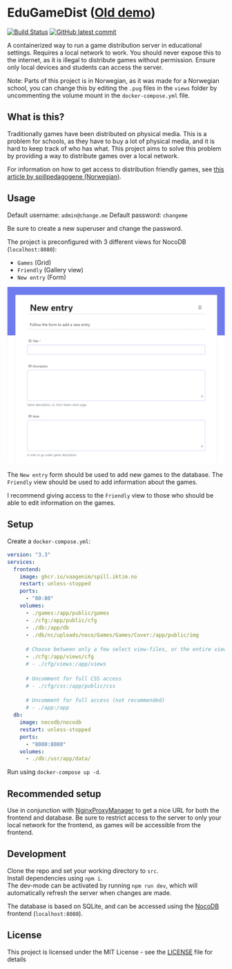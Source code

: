 # EduGameDist (<a href="https://vaagenim.github.io/spill.iktim.no/">Old demo</a>)
[![Build Status](https://img.shields.io/github/workflow/status/sondregronas/EduGameDist/CI)](https://github.com/sondregronas/EduGameDist/)
[![GitHub latest commit](https://img.shields.io/github/last-commit/sondregronas/EduGameDist)](https://github.com/sondregronas/EduGameDist/commit/)

A containerized way to run a game distribution server in educational settings. Requires a local network to work. You should never expose this to the internet, as it is illegal to distribute games without permission. Ensure only local devices and students can access the server.

Note: Parts of this project is in Norwegian, as it was made for a Norwegian school, you can change this by editing the `.pug` files in the `views` folder by uncommenting the volume mount in the `docker-compose.yml` file.

## What is this?
Traditionally games have been distributed on physical media. This is a problem for schools, as they have to buy a lot of physical media, and it is hard to keep track of who has what. This project aims to solve this problem by providing a way to distribute games over a local network.

For information on how to get access to distribution friendly games, see [this article by spillpedagogene (Norwegian)](https://www.spillpedagogene.no/2016/12/06/spill-i-skolen-innkjop-og-logistikk/).

## Usage
Default username: `admin@change.me`
Default password: `changeme`

Be sure to create a new superuser and change the password.

The project is preconfigured with 3 different views for NocoDB (`localhost:8080`): 
- `Games` (Grid)
- `Friendly` (Gallery view) 
- `New entry` (Form)

![img](assets/form.png)

The `New entry` form should be used to add new games to the database. The `Friendly` view should be used to add information about the games.

I recommend giving access to the `Friendly` view to those who should be able to edit information on the games.

## Setup
Create a `docker-compose.yml`:
```yaml
version: "3.3"
services:
  frontend:
    image: ghcr.io/vaagenim/spill.iktim.no
    restart: unless-stopped
    ports:
      - "80:80"
    volumes:
      - ./games:/app/public/games
      - ./cfg:/app/public/cfg
      - ./db:/app/db
      - ./db/nc/uploads/noco/Games/Games/Cover:/app/public/img

      # Choose between only a few select view-files, or the entire view folder.
      - ./cfg:/app/views/cfg
      # - ./cfg/views:/app/views

      # Uncomment for full CSS access
      # - ./cfg/css:/app/public/css

      # Uncomment for full access (not recommended)
      # - ./app:/app
  db:
    image: nocodb/nocodb
    restart: unless-stopped
    ports:
      - "8080:8080"
    volumes:
      - ./db:/usr/app/data/
```

Run using `docker-compose up -d`.

## Recommended setup
Use in conjunction with [NginxProxyManager](https://nginxproxymanager.com/) to get a nice URL for both the frontend and database. Be sure to restrict access to the server to only your local network for the frontend, as games will be accessible from the frontend.

## Development
Clone the repo and set your working directory to `src`.<br>
Install dependencies using `npm i`.<br>
The dev-mode can be activated by running `npm run dev`, which will automatically refresh the server when changes are made.<br>

The database is based on SQLite, and can be accessed using the [NocoDB](https://github.com/nocodb/nocodb) frontend (`localhost:8080`).

## License
This project is licensed under the MIT License - see the [LICENSE](LICENSE) file for details
